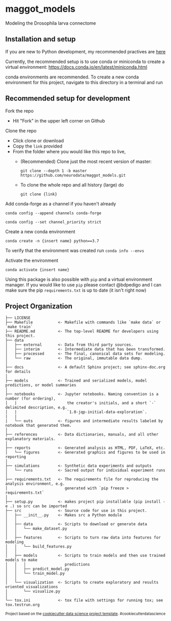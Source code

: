 maggot_models
==============================

Modeling the Drosophila larva connectome

Installation and setup
--------

If you are new to Python development, my recommended practives are [here](https://github.com/bdpedigo/giskard/blob/master/python_start.md) 

Currently, the recommended setup is to use conda or miniconda to create a virtual
environment: https://docs.conda.io/en/latest/miniconda.html

conda environments are recommended. To create a new conda environment for this project, 
navigate to this directory in a terminal and run

## Recommended setup for development 

Fork the repo

- Hit "Fork" in the upper left corner on Github


Clone the repo

- Click clone or download
- Copy the `link` provided
- From the folder where you would like this repo to live, 
    - (Recommended) Clone just the most recent version of master:
    
        ``git clone --depth 1 -b master https://github.com/neurodata/maggot_models.git``
    
    - To clone the whole repo and all history (large) do
    
        ``git clone {link}``

Add conda-forge as a channel if you haven't already

``conda config --append channels conda-forge``

``conda config --set channel_priority strict``

Create a new conda environment

``conda create -n {insert name} python==3.7``


To verify that the environment was created run 
``conda info --envs``

Activate the environment

``conda activate {insert name}``



Using this package is also possible with ``pip`` and a virtual environment manager. 
If you would like to use ``pip`` please contact @bdpedigo and I can make sure the pip
``requirements.txt`` is up to date (it isn't right now)


Project Organization
------------

    ├── LICENSE
    ├── Makefile           <- Makefile with commands like `make data` or `make train`
    ├── README.md          <- The top-level README for developers using this project.
    ├── data
    │   ├── external       <- Data from third party sources.
    │   ├── interim        <- Intermediate data that has been transformed.
    │   ├── processed      <- The final, canonical data sets for modeling.
    │   └── raw            <- The original, immutable data dump.
    │
    ├── docs               <- A default Sphinx project; see sphinx-doc.org for details
    │
    ├── models             <- Trained and serialized models, model predictions, or model summaries
    │
    ├── notebooks          <- Jupyter notebooks. Naming convention is a number (for ordering),
    │   |                      the creator's initials, and a short `-` delimited description, e.g.
    │   |                      `1.0-jqp-initial-data-exploration`.
    |   |
    |   └── outs           <- figures and intermediate results labeled by notebook that generated them.
    │
    ├── references         <- Data dictionaries, manuals, and all other explanatory materials.
    │
    ├── reports            <- Generated analysis as HTML, PDF, LaTeX, etc.
    │   └── figures        <- Generated graphics and figures to be used in reporting
    │
    ├── simulations        <- Synthetic data experiments and outputs
    │   └── runs           <- Sacred output for individual experiment runs
    │
    ├── requirements.txt   <- The requirements file for reproducing the analysis environment, e.g.
    │                         generated with `pip freeze > requirements.txt`
    │
    ├── setup.py           <- makes project pip installable (pip install -e .) so src can be imported
    ├── src                <- Source code for use in this project.
    │   ├── __init__.py    <- Makes src a Python module
    │   │
    │   ├── data           <- Scripts to download or generate data
    │   │   └── make_dataset.py
    │   │
    │   ├── features       <- Scripts to turn raw data into features for modeling
    │   │   └── build_features.py
    │   │
    │   ├── models         <- Scripts to train models and then use trained models to make
    │   │   │                 predictions
    │   │   ├── predict_model.py
    │   │   └── train_model.py
    │   │
    │   └── visualization  <- Scripts to create exploratory and results oriented visualizations
    │       └── visualize.py
    │
    └── tox.ini            <- tox file with settings for running tox; see tox.testrun.org


<p><small>Project based on the <a target="_blank" href="https://drivendata.github.io/cookiecutter-data-science/">cookiecutter data science project template</a>. #cookiecutterdatascience</small></p>
